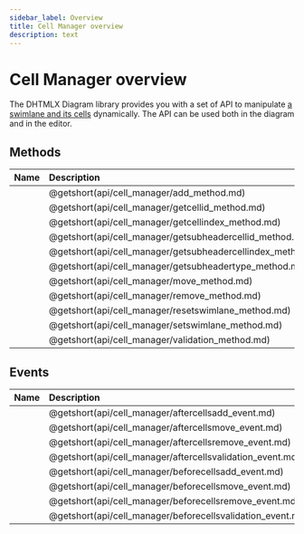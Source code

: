 ```yaml
---
sidebar_label: Overview
title: Cell Manager overview
description: text
---
```


# Cell Manager overview

The DHTMLX Diagram library provides you with a set of API to manipulate [a swimlane and its cells](../../../swimlanes/index/) dynamically. The API can be used both in the diagram and in the editor.


## Methods

| Name                                                 | Description                                                 |
| :--------------------------------------------------- | :---------------------------------------------------------- |
| [](api/cell_manager/add_method.md)                   | @getshort(api/cell_manager/add_method.md)                   |
| [](api/cell_manager/getcellid_method.md)             | @getshort(api/cell_manager/getcellid_method.md)             |
| [](api/cell_manager/getcellindex_method.md)          | @getshort(api/cell_manager/getcellindex_method.md)          |
| [](api/cell_manager/getsubheadercellid_method.md)    | @getshort(api/cell_manager/getsubheadercellid_method.md)    |
| [](api/cell_manager/getsubheadercellindex_method.md) | @getshort(api/cell_manager/getsubheadercellindex_method.md) |
| [](api/cell_manager/getsubheadertype_method.md)      | @getshort(api/cell_manager/getsubheadertype_method.md)      |
| [](api/cell_manager/move_method.md)                  | @getshort(api/cell_manager/move_method.md)                  |
| [](api/cell_manager/remove_method.md)                | @getshort(api/cell_manager/remove_method.md)                |
| [](api/cell_manager/resetswimlane_method.md)         | @getshort(api/cell_manager/resetswimlane_method.md)         |
| [](api/cell_manager/setswimlane_method.md)           | @getshort(api/cell_manager/setswimlane_method.md)           |
| [](api/cell_manager/validation_method.md)            | @getshort(api/cell_manager/validation_method.md)            |

## Events

| Name                                                | Description                                                |
| :-------------------------------------------------- | :--------------------------------------------------------- |
| [](api/cell_manager/aftercellsadd_event.md)         | @getshort(api/cell_manager/aftercellsadd_event.md)         |
| [](api/cell_manager/aftercellsmove_event.md)        | @getshort(api/cell_manager/aftercellsmove_event.md)        |
| [](api/cell_manager/aftercellsremove_event.md)      | @getshort(api/cell_manager/aftercellsremove_event.md)      |
| [](api/cell_manager/aftercellsvalidation_event.md)  | @getshort(api/cell_manager/aftercellsvalidation_event.md)  |
| [](api/cell_manager/beforecellsadd_event.md)        | @getshort(api/cell_manager/beforecellsadd_event.md)        |
| [](api/cell_manager/beforecellsmove_event.md)       | @getshort(api/cell_manager/beforecellsmove_event.md)       |
| [](api/cell_manager/beforecellsremove_event.md)     | @getshort(api/cell_manager/beforecellsremove_event.md)     |
| [](api/cell_manager/beforecellsvalidation_event.md) | @getshort(api/cell_manager/beforecellsvalidation_event.md) |
